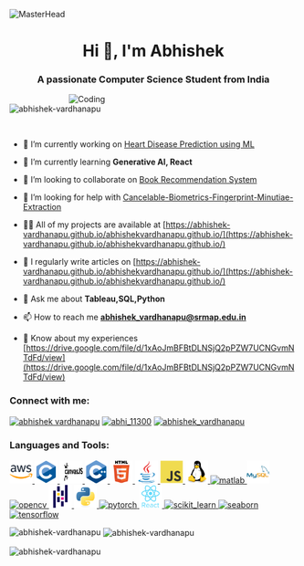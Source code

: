 ![MasterHead](https://camo.githubusercontent.com/0bc88fe1a37c792f8a62e1b770b0b39e886405c1043d59a43fd0a7c27c2688b2/68747470733a2f2f692e696d6775722e636f6d2f315a76566b44632e676966)

<h1 align="center">Hi 👋, I'm Abhishek</h1>
<h3 align="center">A passionate Computer Science Student from India</h3>
<img align="right" alt="Coding" width="400" src="https://i.pinimg.com/originals/81/17/8b/81178b47a8598f0c81c4799f2cdd4057.gif">

<p align="left"> <img src="https://komarev.com/ghpvc/?username=abhishek-vardhanapu&label=Profile%20views&color=0e75b6&style=flat" alt="abhishek-vardhanapu" /> </p>

<p align="left"> <a href="https://twitter.com/" target="blank"><img src="https://img.shields.io/twitter/follow/?logo=twitter&style=for-the-badge" alt="" /></a> </p>

- 🔭 I’m currently working on [Heart Disease Prediction using ML](https://github.com/AbhiShek-vardhanapu/heart-disease-prediction-using-ml)

- 🌱 I’m currently learning **Generative AI, React**

- 👯 I’m looking to collaborate on [Book Recommendation System](https://github.com/AbhiShek-vardhanapu/book-recommendation-system)

- 🤝 I’m looking for help with [Cancelable-Biometrics-Fingerprint-Minutiae-Extraction](https://github.com/AbhiShek-vardhanapu/Cancelable-Biometrics-Fingerprint-Minutiae-Extraction)

- 👨‍💻 All of my projects are available at [https://abhishek-vardhanapu.github.io/abhishekvardhanapu.github.io/](https://abhishek-vardhanapu.github.io/abhishekvardhanapu.github.io/)

- 📝 I regularly write articles on [https://abhishek-vardhanapu.github.io/abhishekvardhanapu.github.io/](https://abhishek-vardhanapu.github.io/abhishekvardhanapu.github.io/)

- 💬 Ask me about **Tableau,SQL,Python**

- 📫 How to reach me **abhishek_vardhanapu@srmap.edu.in**

- 📄 Know about my experiences [https://drive.google.com/file/d/1xAoJmBFBtDLNSjQ2pPZW7UCNGvmNTdFd/view](https://drive.google.com/file/d/1xAoJmBFBtDLNSjQ2pPZW7UCNGvmNTdFd/view)

<h3 align="left">Connect with me:</h3>
<p align="left">
<a href="https://linkedin.com/in/abhishek vardhanapu" target="blank"><img align="center" src="https://raw.githubusercontent.com/rahuldkjain/github-profile-readme-generator/master/src/images/icons/Social/linked-in-alt.svg" alt="abhishek vardhanapu" height="30" width="40" /></a>
<a href="https://www.codechef.com/users/abhi_11300" target="blank"><img align="center" src="https://cdn.jsdelivr.net/npm/simple-icons@3.1.0/icons/codechef.svg" alt="abhi_11300" height="30" width="40" /></a>
<a href="https://www.leetcode.com/abhishek_vardhanapu" target="blank"><img align="center" src="https://raw.githubusercontent.com/rahuldkjain/github-profile-readme-generator/master/src/images/icons/Social/leet-code.svg" alt="abhishek_vardhanapu" height="30" width="40" /></a>
</p>

<h3 align="left">Languages and Tools:</h3>
<p align="left"> <a href="https://aws.amazon.com" target="_blank" rel="noreferrer"> <img src="https://raw.githubusercontent.com/devicons/devicon/master/icons/amazonwebservices/amazonwebservices-original-wordmark.svg" alt="aws" width="40" height="40"/> </a> <a href="https://www.cprogramming.com/" target="_blank" rel="noreferrer"> <img src="https://raw.githubusercontent.com/devicons/devicon/master/icons/c/c-original.svg" alt="c" width="40" height="40"/> </a> <a href="https://canvasjs.com" target="_blank" rel="noreferrer"> <img src="https://raw.githubusercontent.com/Hardik0307/Hardik0307/master/assets/canvasjs-charts.svg" alt="canvasjs" width="40" height="40"/> </a> <a href="https://www.w3schools.com/cpp/" target="_blank" rel="noreferrer"> <img src="https://raw.githubusercontent.com/devicons/devicon/master/icons/cplusplus/cplusplus-original.svg" alt="cplusplus" width="40" height="40"/> </a> <a href="https://www.w3.org/html/" target="_blank" rel="noreferrer"> <img src="https://raw.githubusercontent.com/devicons/devicon/master/icons/html5/html5-original-wordmark.svg" alt="html5" width="40" height="40"/> </a> <a href="https://www.java.com" target="_blank" rel="noreferrer"> <img src="https://raw.githubusercontent.com/devicons/devicon/master/icons/java/java-original.svg" alt="java" width="40" height="40"/> </a> <a href="https://developer.mozilla.org/en-US/docs/Web/JavaScript" target="_blank" rel="noreferrer"> <img src="https://raw.githubusercontent.com/devicons/devicon/master/icons/javascript/javascript-original.svg" alt="javascript" width="40" height="40"/> </a> <a href="https://www.linux.org/" target="_blank" rel="noreferrer"> <img src="https://raw.githubusercontent.com/devicons/devicon/master/icons/linux/linux-original.svg" alt="linux" width="40" height="40"/> </a> <a href="https://www.mathworks.com/" target="_blank" rel="noreferrer"> <img src="https://upload.wikimedia.org/wikipedia/commons/2/21/Matlab_Logo.png" alt="matlab" width="40" height="40"/> </a> <a href="https://www.mysql.com/" target="_blank" rel="noreferrer"> <img src="https://raw.githubusercontent.com/devicons/devicon/master/icons/mysql/mysql-original-wordmark.svg" alt="mysql" width="40" height="40"/> </a> <a href="https://opencv.org/" target="_blank" rel="noreferrer"> <img src="https://www.vectorlogo.zone/logos/opencv/opencv-icon.svg" alt="opencv" width="40" height="40"/> </a> <a href="https://pandas.pydata.org/" target="_blank" rel="noreferrer"> <img src="https://raw.githubusercontent.com/devicons/devicon/2ae2a900d2f041da66e950e4d48052658d850630/icons/pandas/pandas-original.svg" alt="pandas" width="40" height="40"/> </a> <a href="https://www.python.org" target="_blank" rel="noreferrer"> <img src="https://raw.githubusercontent.com/devicons/devicon/master/icons/python/python-original.svg" alt="python" width="40" height="40"/> </a> <a href="https://pytorch.org/" target="_blank" rel="noreferrer"> <img src="https://www.vectorlogo.zone/logos/pytorch/pytorch-icon.svg" alt="pytorch" width="40" height="40"/> </a> <a href="https://reactjs.org/" target="_blank" rel="noreferrer"> <img src="https://raw.githubusercontent.com/devicons/devicon/master/icons/react/react-original-wordmark.svg" alt="react" width="40" height="40"/> </a> <a href="https://scikit-learn.org/" target="_blank" rel="noreferrer"> <img src="https://upload.wikimedia.org/wikipedia/commons/0/05/Scikit_learn_logo_small.svg" alt="scikit_learn" width="40" height="40"/> </a> <a href="https://seaborn.pydata.org/" target="_blank" rel="noreferrer"> <img src="https://seaborn.pydata.org/_images/logo-mark-lightbg.svg" alt="seaborn" width="40" height="40"/> </a> <a href="https://www.tensorflow.org" target="_blank" rel="noreferrer"> <img src="https://www.vectorlogo.zone/logos/tensorflow/tensorflow-icon.svg" alt="tensorflow" width="40" height="40"/> </a> </p>

<p><img align="left" src="https://github-readme-stats.vercel.app/api/top-langs?username=abhishek-vardhanapu&show_icons=true&locale=en&layout=compact" alt="abhishek-vardhanapu" /></p>

<p>&nbsp;<img align="center" src="https://github-readme-stats.vercel.app/api?username=abhishek-vardhanapu&show_icons=true&locale=en" alt="abhishek-vardhanapu" /></p>

<p><img align="center" src="https://github-readme-streak-stats.herokuapp.com/?user=abhishek-vardhanapu&" alt="abhishek-vardhanapu" /></p>
